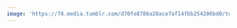```yaml
---
image: 'https://78.media.tumblr.com/d70fe8786a28ace7af14fbb254286bd0/tumblr_p8q72u7jLy1tbdx3so1_1280.jpg'
---
```

